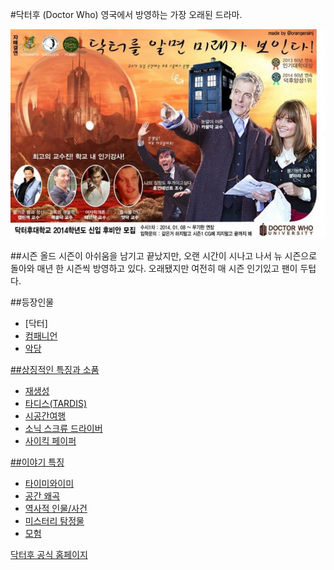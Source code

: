 #닥터후 (Doctor Who)
영국에서 방영하는 가장 오래된 드라마.

![](https://raw.githubusercontent.com/GeekInTheClass/DoctorWho/master/1.jpg)
 
##시즌
올드 시즌이 아쉬움을 남기고 끝났지만, 오랜 시간이 시나고 나서 뉴 시즌으로 돌아와 매년 한 시즌씩 방영하고 있다. 오래됐지만 여전히 매 시즌 인기있고 팬이 두텁다.

##등장인물
- [닥터]<a href = "./The Doctors.md/">
- 컴패니언
- 악당

##상징적인 특징과 소품
- 재생성
- 타디스(TARDIS)
- 시공간여행
- 소닉 스크류 드라이버
- 사이킥 페이퍼

##이야기 특징
- 타이미와이미
- 공간 왜곡
- 역사적 인물/사건
- 미스터리 탐정물
- 모험

[닥터후 공식 홈페이지](http://www.doctorwho.tv/)
